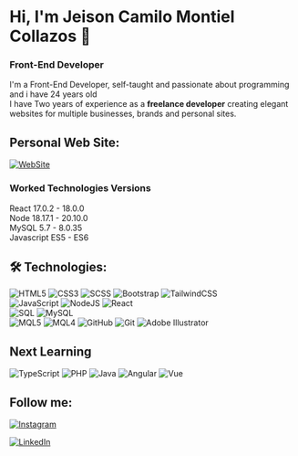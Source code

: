 

# Hi, I'm Jeison Camilo Montiel Collazos 👋


### Front-End Developer

I'm a Front-End Developer, self-taught and passionate about programming and i have 24 years old <br>
I have Two years of experience as a <b>freelance developer</b>  creating elegant websites for multiple businesses, brands and personal sites.
<br>

## Personal Web Site:
[![WebSite](https://img.shields.io/badge/My-Web_Site-%238DD6F9.svg?style=for-the-badge&)](https://656ce5cc5dabd341bc7f384a--joyful-torrone-a324cc.netlify.app/)
<br>

### Worked Technologies Versions
React 17.0.2 - 18.0.0
<br>
Node 18.17.1 - 20.10.0
<br>
MySQL 5.7 - 8.0.35
<br>
Javascript ES5 - ES6


## 🛠 Technologies:

![HTML5](https://img.shields.io/badge/HTML5-%23E34F26.svg?style=plastic&logo=html5&logoColor=white)
![CSS3](https://img.shields.io/badge/CSS3-%231572B6.svg?style=plastic&logo=css3&logoColor=white)
![SCSS](https://img.shields.io/badge/-SCSS-333333?style=flat&logo=SASS&logoColor=CE6B9E)
![Bootstrap](https://img.shields.io/badge/Bootstrap-%23563D7C.svg?style=plastic&logo=bootstrap&logoColor=white)
![TailwindCSS](https://img.shields.io/badge/Tailwind_CSS-%2338B2AC.svg?style=plastic&logo=tailwind-css&logoColor=white)
<br>
![JavaScript](https://img.shields.io/badge/Javascript-%23323330.svg?style=plastic&logo=javascript&logoColor=%23F7DF1E)
![NodeJS](https://img.shields.io/badge/Node.js-6DA55F?style=plastic&logo=node.js&logoColor=white)
![React](https://img.shields.io/badge/React-%2320232a.svg?style=plastic&logo=react&logoColor=%2361DAFB)
<br>
![SQL](https://img.shields.io/badge/SQL-4479A1)
![MySQL](https://img.shields.io/badge/MySQL-4479A1.svg?style=plastic&logo=mysql&logoColor=white)
<br>
![MQL5](https://img.shields.io/badge/MQL5-%230175C2.svg?style=plastic&logo=mql5&logoColor=white)
![MQL4](https://img.shields.io/badge/MQL4-%230175C2.svg?style=plastic&logo=mql4&logoColor=white)
![GitHub](https://img.shields.io/badge/GitHub-%23121011.svg?style=plastic&logo=github&logoColor=white)
![Git](https://img.shields.io/badge/GIT-%23F05033.svg?style=plastic&logo=git&logoColor=white)
![Adobe Illustrator](https://img.shields.io/badge/Adobe%20Illustrator-%23FF9A00.svg?style=plastic&logo=adobe%20illustrator&logoColor=white)

## Next Learning
![TypeScript](https://img.shields.io/badge/-Typescript-333333?style=flat&logo=typescript)
![PHP](https://img.shields.io/badge/PHP-333333)
![Java](https://img.shields.io/badge/Java-333333)
![Angular](https://img.shields.io/badge/Angular-333333)
![Vue](https://img.shields.io/badge/Vue-333333)


## Follow me:

[![Instagram](https://img.shields.io/badge/Instagram-@cmontiel.c-E4405F?style=plastic&logo=instagram&logoColor=white&labelColor=101010)](https://www.instagram.com/cmontiel.c/)

[![LinkedIn](https://img.shields.io/badge/LinkedIn-Camilo_Montiel-0077B5?style=plastic&logo=linkedin&logoColor=white&labelColor=101010)](https://www.linkedin.com/in/jeison-camilo-montiel-collazos-660729166/)
